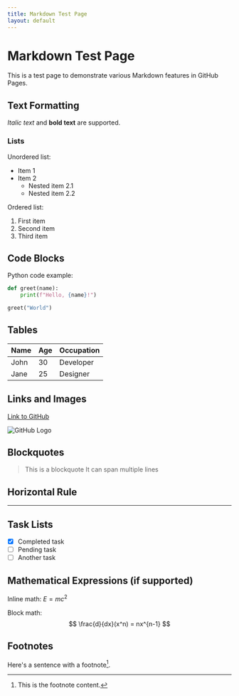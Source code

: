 ```yaml
---
title: Markdown Test Page
layout: default
---
```


# Markdown Test Page

This is a test page to demonstrate various Markdown features in GitHub Pages.

## Text Formatting

*Italic text* and **bold text** are supported.

### Lists

Unordered list:

- Item 1
- Item 2
  - Nested item 2.1
  - Nested item 2.2

Ordered list:

1. First item
2. Second item
3. Third item

## Code Blocks

Python code example:

```python
def greet(name):
    print(f"Hello, {name}!")

greet("World")
```

## Tables

| Name | Age | Occupation |
|------|-----|------------|
| John | 30  | Developer  |
| Jane | 25  | Designer   |

## Links and Images

[Link to GitHub](https://github.com)

![GitHub Logo](https://github.githubassets.com/images/modules/logos_page/GitHub-Mark.png)

## Blockquotes

> This is a blockquote
> It can span multiple lines

## Horizontal Rule

---

## Task Lists

- [x] Completed task
- [ ] Pending task
- [ ] Another task

## Mathematical Expressions (if supported)

Inline math: $E = mc^2$

Block math:
$$
\frac{d}{dx}(x^n) = nx^{n-1}
$$

## Footnotes

Here's a sentence with a footnote[^1].

[^1]: This is the footnote content.
